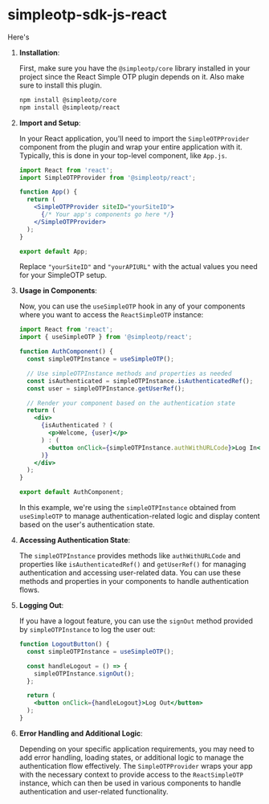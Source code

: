 # simpleotp-sdk-js-react

Here's 

1. **Installation**:

   First, make sure you have the `@simpleotp/core` library installed in your project since the React Simple OTP plugin depends on it. Also make sure to install this plugin.

   ```bash
   npm install @simpleotp/core
   npm install @simpleotp/react
   ```

2. **Import and Setup**:

   In your React application, you'll need to import the `SimpleOTPProvider` component from the plugin and wrap your entire application with it. Typically, this is done in your top-level component, like `App.js`.

   ```jsx
   import React from 'react';
   import SimpleOTPProvider from '@simpleotp/react';

   function App() {
     return (
       <SimpleOTPProvider siteID="yourSiteID">
         {/* Your app's components go here */}
       </SimpleOTPProvider>
     );
   }

   export default App;
   ```

   Replace `"yourSiteID"` and `"yourAPIURL"` with the actual values you need for your SimpleOTP setup.

3. **Usage in Components**:

   Now, you can use the `useSimpleOTP` hook in any of your components where you want to access the `ReactSimpleOTP` instance:

   ```jsx
   import React from 'react';
   import { useSimpleOTP } from '@simpleotp/react';

   function AuthComponent() {
     const simpleOTPInstance = useSimpleOTP();

     // Use simpleOTPInstance methods and properties as needed
     const isAuthenticated = simpleOTPInstance.isAuthenticatedRef();
     const user = simpleOTPInstance.getUserRef();

     // Render your component based on the authentication state
     return (
       <div>
         {isAuthenticated ? (
           <p>Welcome, {user}</p>
         ) : (
           <button onClick={simpleOTPInstance.authWithURLCode}>Log In</button>
         )}
       </div>
     );
   }

   export default AuthComponent;
   ```

   In this example, we're using the `simpleOTPInstance` obtained from `useSimpleOTP` to manage authentication-related logic and display content based on the user's authentication state.

4. **Accessing Authentication State**:

   The `simpleOTPInstance` provides methods like `authWithURLCode` and properties like `isAuthenticatedRef()` and `getUserRef()` for managing authentication and accessing user-related data. You can use these methods and properties in your components to handle authentication flows.

5. **Logging Out**:

   If you have a logout feature, you can use the `signOut` method provided by `simpleOTPInstance` to log the user out:

   ```jsx
   function LogoutButton() {
     const simpleOTPInstance = useSimpleOTP();

     const handleLogout = () => {
       simpleOTPInstance.signOut();
     };

     return (
       <button onClick={handleLogout}>Log Out</button>
     );
   }
   ```

6. **Error Handling and Additional Logic**:

   Depending on your specific application requirements, you may need to add error handling, loading states, or additional logic to manage the authentication flow effectively.
   The `SimpleOTPProvider` wraps your app with the necessary context to provide access to the `ReactSimpleOTP` instance, which can then be used in various components to handle authentication and user-related functionality.
